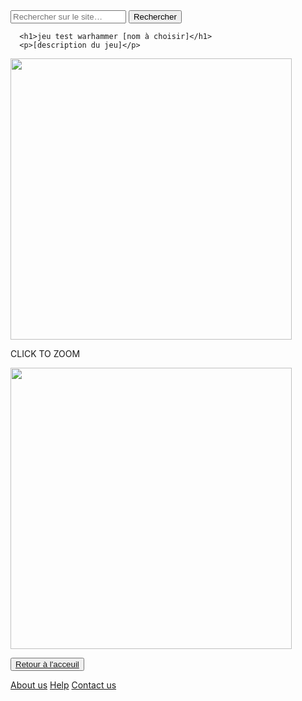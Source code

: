 <html lang="fr">
    <head>
        <meta charset="utf-8">
        <title>GifMignon/About_us</title>
    </head>

  <body>
<form>
<input type="text" id="input" name="input" placeholder="Rechercher sur le site…">
<input type="button" id="bouton" value="Rechercher" onclick="controle()">
</form>
      
      <h1>jeu test warhammer [nom à choisir]</h1>
      <p>[description du jeu]</p>
<img class="project-pic" src="https://media.discordapp.net/attachments/884718653348667412/885045909946241054/Screenshot_1.png?width=694&height=390" style="width: 450px;" />

<div class="conteneur-flexbox">
  <div class="box">
    <p class="click">CLICK TO ZOOM</p>
    <!--le lien vers la grande image qui sera affichée lors du clic sur la vignette carrée -->
      <a href="https://media.discordapp.net/attachments/884718653348667412/885045909946241054/Screenshot_1.png?width=694&height=390" data-lightbox="image-1">
        <!--le lien vers la petite image carrée qui sert de vignette -->
      <img src="https://media.discordapp.net/attachments/884718653348667412/885045909946241054/Screenshot_1.png?width=694&height=390" style="width: 450px;"></a>
  </div>
 
  
</div>
    <p></p>
    <button><a href="https://maevebestdev.github.io/Main_Page/">Retour à l'acceuil</a></button>
<p> </p>
    <a href="https://maevebestdev.github.io/About_Us/">About us</a>
    <a href="https://maevebestdev.github.io/Help/">Help</a>
    <a href="https://maevebestdev.github.io/Contact_Us/">Contact us</a>
<script src="script.js"></script>
